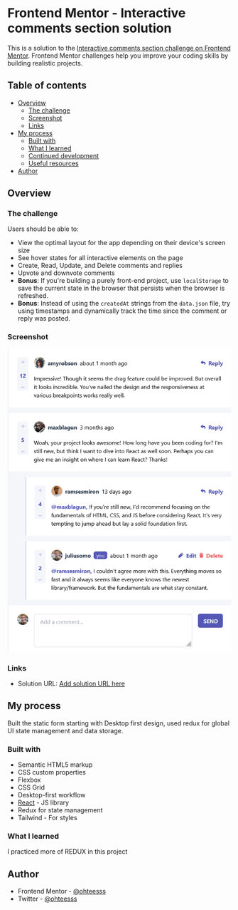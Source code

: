 # Frontend Mentor - Interactive comments section solution

This is a solution to the [Interactive comments section challenge on Frontend Mentor](https://www.frontendmentor.io/challenges/interactive-comments-section-iG1RugEG9). Frontend Mentor challenges help you improve your coding skills by building realistic projects.

## Table of contents

- [Overview](#overview)
  - [The challenge](#the-challenge)
  - [Screenshot](#screenshot)
  - [Links](#links)
- [My process](#my-process)
  - [Built with](#built-with)
  - [What I learned](#what-i-learned)
  - [Continued development](#continued-development)
  - [Useful resources](#useful-resources)
- [Author](#author)

## Overview

### The challenge

Users should be able to:

- View the optimal layout for the app depending on their device's screen size
- See hover states for all interactive elements on the page
- Create, Read, Update, and Delete comments and replies
- Upvote and downvote comments
- **Bonus**: If you're building a purely front-end project, use `localStorage` to save the current state in the browser that persists when the browser is refreshed.
- **Bonus**: Instead of using the `createdAt` strings from the `data.json` file, try using timestamps and dynamically track the time since the comment or reply was posted.

### Screenshot

![](./public/screenshot.jpg)

### Links

- Solution URL: [Add solution URL here](hhttps://comment-app-alpha.vercel.app/)

## My process

Built the static form starting with Desktop first design, used redux for global UI state management and data storage.

### Built with

- Semantic HTML5 markup
- CSS custom properties
- Flexbox
- CSS Grid
- Desktop-first workflow
- [React](https://reactjs.org/) - JS library
- Redux for state management
- Tailwind - For styles

### What I learned

I practiced more of REDUX in this project

## Author

- Frontend Mentor - [@ohteesss](https://www.frontendmentor.io/profile/ohteesss)
- Twitter - [@ohteesss](https://twitter.com/OluwatobiOjo5)
